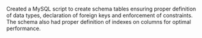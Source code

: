 Created a MySQL script to create schema tables ensuring proper definition of data types, declaration of foreign keys and enforcement of constraints.
The schema also had proper definition of indexes on columns for optimal performance.
